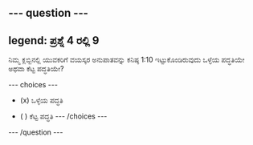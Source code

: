 --- question ---
---
legend: ಪ್ರಶ್ನೆ 4 ರಲ್ಲಿ 9
---

ನಿಮ್ಮ ಕ್ಲಬ್ಬಿನಲ್ಲಿ ಯುವಕರಿಗೆ ವಯಸ್ಕರ ಅನುಪಾತವನ್ನು ಕನಿಷ್ಠ 1:10 ಇಟ್ಟುಕೊಂಡಿರುವುದು ಒಳ್ಳೆಯ ಪದ್ಧತಿಯೇ ಅಥವಾ ಕೆಟ್ಟ ಪದ್ಧತಿಯೇ?

--- choices ---
- (x) ಒಳ್ಳೆಯ ಪದ್ಧತಿ

- ( ) ಕೆಟ್ಟ ಪದ್ಧತಿ
--- /choices ---

--- /question ---
